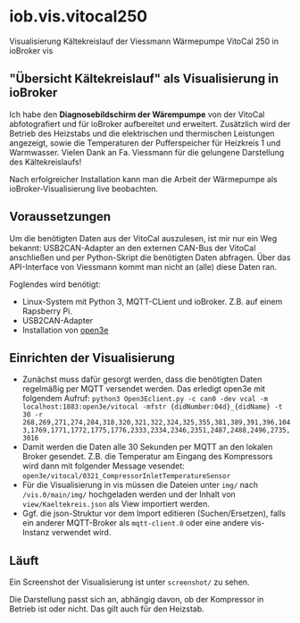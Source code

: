 # iob.vis.vitocal250
Visualisierung Kältekreislauf der Viessmann Wärmepumpe VitoCal 250 in ioBroker vis

## "Übersicht Kältekreislauf" als Visualisierung in ioBroker
Ich habe den **Diagnosebildschirm der Wärempumpe** von der VitoCal abfotografiert und für ioBroker aufbereitet und erweitert. Zusätzlich wird der Betrieb des Heizstabs und die elektrischen und thermischen Leistungen angezeigt, sowie die Temperaturen der Pufferspeicher für Heizkreis 1 und Warmwasser. Vielen Dank an Fa. Viessmann für die gelungene Darstellung des Kältekreislaufs!

Nach erfolgreicher Installation kann man die Arbeit der Wärmepumpe als ioBroker-Visualisierung live beobachten.

## Voraussetzungen
Um die benötigten Daten aus der VitoCal auszulesen, ist mir nur ein Weg bekannt: USB2CAN-Adapter an den externen CAN-Bus der VitoCal anschließen und per Python-Skript die benötigten Daten abfragen. Über das API-Interface von Viessmann kommt man nicht an (alle) diese Daten ran.

Foglendes wird benötigt:
- Linux-System mit Python 3, MQTT-CLient und ioBroker. Z.B. auf einem Rapsberry Pi.
- USB2CAN-Adapter
- Installation von [open3e](https://github.com/abnoname/open3e)

## Einrichten der Visualisierung
- Zunächst muss dafür gesorgt werden, dass die benötigten Daten regelmäßig per MQTT versendet werden. Das erledigt open3e mit folgendem Aufruf: `python3 Open3Eclient.py -c can0 -dev vcal -m localhost:1883:open3e/vitocal -mfstr {didNumber:04d}_{didName} -t 30 -r 268,269,271,274,284,318,320,321,322,324,325,355,381,389,391,396,1043,1769,1771,1772,1775,1776,2333,2334,2346,2351,2487,2488,2496,2735,3016`
- Damit werden die Daten alle 30 Sekunden per MQTT an den lokalen Broker gesendet. Z.B. die Temperatur am Eingang des Kompressors wird dann mit folgender Message vesendet: `open3e/vitocal/0321_CompressorInletTemperatureSensor`
- Für die Visualisierung in vis müssen die Dateien unter `img/` nach `/vis.0/main/img/` hochgeladen werden und der Inhalt von `view/Kaeltekreis.json` als View importiert werden.
- Ggf. die json-Struktur vor dem Import editieren (Suchen/Ersetzen), falls ein anderer MQTT-Broker als `mqtt-client.0` oder eine andere vis-Instanz verwendet wird.

## Läuft
Ein Screenshot der Visualisierung ist unter `screenshot/` zu sehen.

Die Darstellung passt sich an, abhängig davon, ob der Kompressor in Betrieb ist oder nicht. Das gilt auch für den Heizstab.
